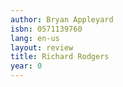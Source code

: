 ```yaml
---
author: Bryan Appleyard
isbn: 0571139760
lang: en-us
layout: review
title: Richard Rodgers
year: 0
---
```

